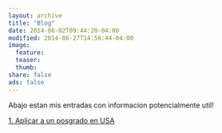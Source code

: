 ```yaml
---
layout: archive
title: "Blog"
date: 2014-06-02T09:44:20-04:00
modified: 2014-08-27T14:56:44-04:00
image:
  feature:
  teaser:
  thumb:
share: false
ads: false
---
```


Abajo estan mis entradas con informacion potencialmente util!

[1. Aplicar a un posgrado en USA](A.AppGradSc.md)



 
